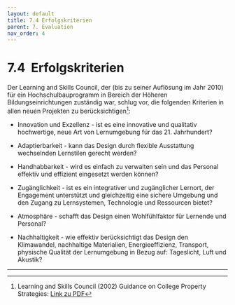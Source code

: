 ```yaml
---
layout: default
title: 7.4 Erfolgskriterien
parent: 7. Evaluation
nav_order: 4
---
```



# 7.4  Erfolgskriterien

Der Learning and Skills Council, der (bis zu seiner Auflösung im Jahr
2010) für ein Hochschulbauprogramm in Bereich der Höheren
Bildungseinrichtungen zuständig war, schlug vor, die folgenden Kriterien
in allen neuen Projekten zu berücksichtigen[^1]:

-   Innovation und Exzellenz - ist es eine innovative und qualitativ
    hochwertige, neue Art von Lernumgebung für das 21. Jahrhundert?

-   Adaptierbarkeit - kann das Design durch flexible Ausstattung
    wechselnden Lernstilen gerecht werden?

-   Handhabbarkeit - wird es einfach zu verwalten sein und das Personal
    effektiv und effizient eingesetzt werden können?

-   Zugänglichkeit - ist es ein integrativer und zugänglicher Lernort,
    der Engagement unterstützt und gleichzeitig eine sichere Umgebung
    und den Zugang zu Lernsystemen, Technologie und Ressourcen bietet?

-   Atmosphäre - schafft das Design einen Wohlfühlfaktor für Lernende
    und Personal?

-   Nachhaltigkeit - wie effektiv berücksichtigt das Design den
    Klimawandel, nachhaltige Materialien, Energieeffizienz, Transport,
    physische Qualität der Lernumgebung in Bezug auf: Tageslicht, Luft
    und Akustik?

---
[^1]: Learning and Skills Council (2002) Guidance on College Property Strategies: [Link zu PDF](http://dera.ioe.ac.uk/13355/2/Supplement_A_to_Circular_02-20_Guidance_on_college_property_strategies.pdf)
